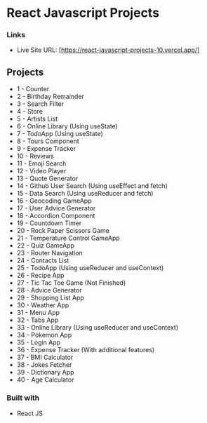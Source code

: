 # React Javascript Projects

### Links

- Live Site URL: [https://react-javascript-projects-10.vercel.app/]

## Projects

- 1 - Counter
- 2 - Birthday Remainder
- 3 - Search Filter
- 4 - Store
- 5 - Artists List
- 6 - Online Library (Using useState)
- 7 - TodoApp (Using useState)
- 8 - Tours Component
- 9 - Expense Tracker
- 10 - Reviews
- 11 - Emoji Search
- 12 - Video Player
- 13 - Quote Generator
- 14 - Github User Search (Using useEffect and fetch)
- 15 - Data Search (Using useReducer and fetch)
- 16 - Geocoding GameApp
- 17 - User Advice Generator
- 18 - Accordion Component
- 19 - Countdown Timer
- 20 - Rock Paper Scissors Game
- 21 - Temperature Control GameApp
- 22 - Quiz GameApp
- 23 - Router Navigation
- 24 - Contacts List
- 25 - TodoApp (Using useReducer and useContext)
- 26 - Recipe App
- 27 - Tic Tac Toe Game (Not Finished)
- 28 - Advice Generator
- 29 - Shopping List App
- 30 - Weather App
- 31 - Menu App
- 32 - Tabs App
- 33 - Online Library (Using useReducer and useContext)
- 34 - Pokemon App
- 35 - Login App
- 36 - Expense Tracker (With additional features)
- 37 - BMI Calculator
- 38 - Jokes Fetcher
- 39 - Dictionary App
- 40 - Age Calculator

### Built with

- React JS

